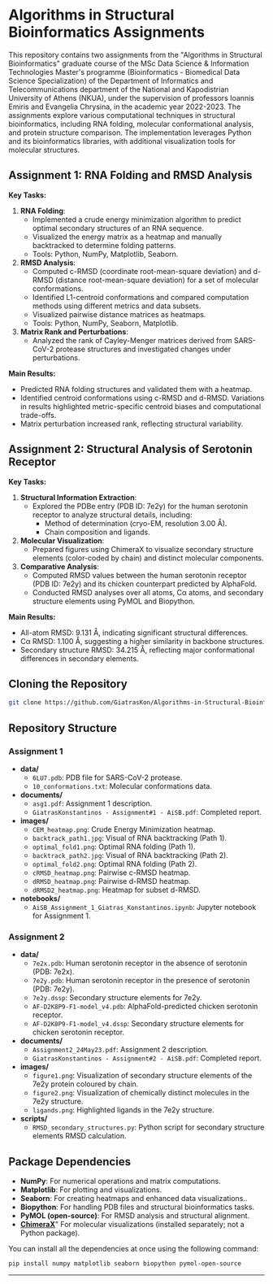 
# Algorithms in Structural Bioinformatics Assignments

This repository contains two assignments from the "Algorithms in Structural Bioinformatics" graduate course of the MSc Data Science & Information Technologies Master's programme (Bioinformatics - Biomedical Data Science Specialization) of the Department of Informatics and Telecommunications department of the National and Kapodistrian University of Athens (NKUA), under the supervision of professors Ioannis Emiris and Evangelia Chrysina, in the academic year 2022-2023. The assignments explore various computational techniques in structural bioinformatics, including RNA folding, molecular conformational analysis, and protein structure comparison. The implementation leverages Python and its bioinformatics libraries, with additional visualization tools for molecular structures.

## Assignment 1: RNA Folding and RMSD Analysis

**Key Tasks:**
1. **RNA Folding**:
    - Implemented a crude energy minimization algorithm to predict optimal secondary structures of an RNA sequence.
    - Visualized the energy matrix as a heatmap and manually backtracked to determine folding patterns.
    - Tools: Python, NumPy, Matplotlib, Seaborn.
2. **RMSD Analysis**:
    - Computed c-RMSD (coordinate root-mean-square deviation) and d-RMSD (distance root-mean-square deviation) for a set of molecular conformations.
    - Identified L1-centroid conformations and compared computation methods using different metrics and data subsets.
    - Visualized pairwise distance matrices as heatmaps.
    - Tools: Python, NumPy, Seaborn, Matplotlib.
3. **Matrix Rank and Perturbations**:
    - Analyzed the rank of Cayley-Menger matrices derived from SARS-CoV-2 protease structures and investigated changes under perturbations.

**Main Results:**
- Predicted RNA folding structures and validated them with a heatmap.
- Identified centroid conformations using c-RMSD and d-RMSD. Variations in results highlighted metric-specific centroid biases and computational trade-offs.
- Matrix perturbation increased rank, reflecting structural variability.

## Assignment 2: Structural Analysis of Serotonin Receptor

**Key Tasks:**
1. **Structural Information Extraction**:
    - Explored the PDBe entry (PDB ID: 7e2y) for the human serotonin receptor to analyze structural details, including:
        - Method of determination (cryo-EM, resolution 3.00 Å).
        - Chain composition and ligands.
2. **Molecular Visualization**:
    - Prepared figures using ChimeraX to visualize secondary structure elements (color-coded by chain) and distinct molecular components.
3. **Comparative Analysis**:
    - Computed RMSD values between the human serotonin receptor (PDB ID: 7e2y) and its chicken counterpart predicted by AlphaFold.
    - Conducted RMSD analyses over all atoms, Cα atoms, and secondary structure elements using PyMOL and Biopython.

**Main Results:**
- All-atom RMSD: 9.131 Å, indicating significant structural differences.
- Cα RMSD: 1.100 Å, suggesting a higher similarity in backbone structures.
- Secondary structure RMSD: 34.215 Å, reflecting major conformational differences in secondary elements.

## Cloning the Repository

```sh
git clone https://github.com/GiatrasKon/Algorithms-in-Structural-Bioinformatics-Assignments.git
```

## Repository Structure

### Assignment 1
- **data/**
    - `6LU7.pdb`: PDB file for SARS-CoV-2 protease.
    - `10_conformations.txt`: Molecular conformations data.
- **documents/**
    - `asg1.pdf`: Assignment 1 description.
    - `GiatrasKonstantinos - Assignment#1 - AiSB.pdf`: Completed report.
- **images/**
    - `CEM_heatmap.png`: Crude Energy Minimization heatmap.
    - `backtrack_path1.jpg`: Visual of RNA backtracking (Path 1).
    - `optimal_fold1.png`: Optimal RNA folding (Path 1).
    - `backtrack_path2.jpg`: Visual of RNA backtracking (Path 2).
    - `optimal_fold2.png`: Optimal RNA folding (Path 2).
    - `cRMSD_heatmap.png`: Pairwise c-RMSD heatmap.
    - `dRMSD_heatmap.png`: Pairwise d-RMSD heatmap.
    - `dRMSD2_heatmap.png`: Heatmap for subset d-RMSD.
- **notebooks/**
  - `AiSB_Assignment_1_Giatras_Konstantinos.ipynb`: Jupyter notebook for Assignment 1.

### Assignment 2
- **data/**
    - `7e2x.pdb`: Human serotonin receptor in the absence of serotonin (PDB: 7e2x).
    - `7e2y.pdb`: Human serotonin receptor in the presence of serotonin (PDB: 7e2y).
    - `7e2y.dssp`: Secondary structure elements for 7e2y.
    - `AF-D2K8P9-F1-model_v4.pdb`: AlphaFold-predicted chicken serotonin receptor.
    - `AF-D2K8P9-F1-model_v4.dssp`: Secondary structure elements for chicken serotonin receptor.
- **documents/**
    - `Assignment2_24May23.pdf`: Assignment 2 description.
    - `GiatrasKonstantinos - Assignment#2 - AiSB.pdf`: Completed report.
- **images/**
    - `figure1.png`: Visualization of secondary structure elements of the 7e2y protein coloured by chain.
    - `figure2.png`: Visualization of chemically distinct molecules in the 7e2y structure.
    - `ligands.png`: Highlighted ligands in the 7e2y structure.
- **scripts/**
    - `RMSD_secondary_structures.py`: Python script for secondary structure elements RMSD calculation.

## Package Dependencies

- **NumPy**: For numerical operations and matrix computations.
- **Matplotlib**: For plotting and visualizations.
- **Seaborn**: For creating heatmaps and enhanced data visualizations..
- **Biopython**: For handling PDB files and structural bioinformatics tasks.
- **PyMOL (open-source)**: For RMSD analysis and structural alignment.
- **[ChimeraX](https://www.cgl.ucsf.edu/chimerax/download.html)**" For molecular visualizations (installed separately; not a Python package).

You can install all the dependencies at once using the following command:

```sh
pip install numpy matplotlib seaborn biopython pymol-open-source
```

---